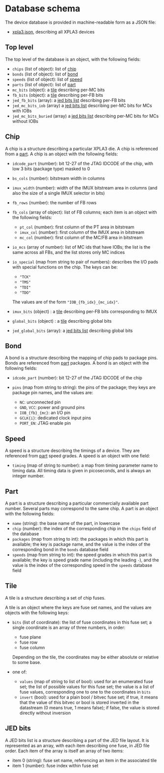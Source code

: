 # Database schema

The device database is provided in machine-readable form as a JSON file:

- [xpla3.json](https://raw.githubusercontent.com/prjunnamed/prjcombine/main/databases/xpla3.json), describing all XPLA3 devices


## Top level

The top level of the database is an object, with the following fields:

- `chips` (list of object): list of [chip](#chip)
- `bonds` (list of object): list of [bond](#bond)
- `speeds` (list of object): list of [speed](#speed)
- `parts` (list of object): list of [part](#part)
- `mc_bits` (object): a [tile](#tile) describing per-MC bits
- `fb_bits` (object): a [tile](#tile) describing per-FB bits
- `jed_fb_bits` (array): a [jed bits list](#jed-bits) describing per-FB bits
- `jed_mc_bits_iob` (array) a [jed bits list](#jed-bits) describing per-MC bits for MCs with IOBs
- `jed_mc_bits_buried` (array) a [jed bits list](#jed-bits) describing per-MC bits for MCs without IOBs


## Chip

A chip is a structure describing a particular XPLA3 die.  A chip is referenced
from a [part](#part).  A chip is an object with the following fields:

- `idcode_part` (number): bit 12-27 of the JTAG IDCODE of the chip, with low 3 bits (package type) masked to 0
- `bs_cols` (number): bitstream width in columns
- `imux_width` (number): width of the IMUX bitstream area in columns (and also the size of a single IMUX selector in bits)
- `fb_rows` (number): the number of FB rows
- `fb_cols` (array of object): list of FB columns; each item is an object with the following fields:

  - `pt_col` (number): first column of the PT area in bitstream
  - `imux_col` (number): first column of the IMUX area in bitstream
  - `mc_col` (number): first column of the MC/FB area in bitstream

- `io_mcs` (array of number): list of MC ids that have IOBs; the list is the same across all FBs, and the list stores only MC indices
- `io_special` (map from string to pair of numbers): describes the I/O pads with special functions on the chip.
  The keys can be:

  - `"TCK"`
  - `"TMS"`
  - `"TDI"`
  - `"TDO"`

  The values are of the form `"IOB_{fb_idx}_{mc_idx}"`.

- `imux_bits` (object) : a [tile](#tile) describing per-FB bits corresponding to IMUX
- `global_bits` (object) : a [tile](#tile) describing global bits
- `jed_global_bits` (array): a [jed bits list](#jed-bits) describing global bits


## Bond

A bond is a structure describing the mapping of chip pads to package pins.
Bonds are referenced from [part](#part) packages.  A bond is an object
with the following fields:

- `idcode_part` (number): bit 12-27 of the JTAG IDCODE of the chip
- `pins` (map from string to string): the pins of the package; they keys are package pin names, and the values are:

  - `NC`: unconnected pin
  - `GND`, `VCC`: power and ground pins
  - `IOB_{fb}_{mc}`: an I/O pin
  - `GCLK{i}`: dedicated clock input pins
  - `PORT_EN`: JTAG enable pin


## Speed

A speed is a structure describing the timings of a device.  They are referenced from
[part](#part) speed grades.  A speed is an object with one field:

- `timing` (map of string to number): a map from timing parameter name to timing data.
  All timing data is given in picoseconds, and is always an integer number.


## Part

A part is a structure describing a particular commercially available part number.
Several parts may correspond to the same chip.  A part is an object with the following fields:

- `name` (string): the base name of the part, in lowercase
- `chip` (number): the index of the corresponding chip in the `chips` field
  of the database
- `packages` (map from string to int): the packages in which this part is available;
  the key is package name, and the value is the index of the corresponding bond in the `bonds` database field
- `speeds` (map from string to int): the speed grades in which this part is available;
  the key is speed grade name (including the leading `-`), and the value is the index of the corresponding speed in the `speeds` database field



## Tile

A tile is a structure describing a set of chip fuses.

A tile is an object where the keys are fuse set names, and the values are objects
with the following keys:

- `bits` (list of coordinate): the list of fuse coordinates in this fuse set; a single coordinate is an array of three numbers, in order:

  - fuse plane
  - fuse row
  - fuse column

  Depending on the tile, the coordinates may be either absolute or relative to some base.

- one of:

  - `values` (map of string to list of bool): used for an enumerated fuse set;
    the list of possible values for this fuse set; the value is a list of fuse values, corresponding one
    to one to the coordinates in `bits`
  - `invert` (bool): used for a plain bool / bitvec fuse set; if true, it means
    that the value of this bitvec or bool is stored inverted in the datastream
    (0 means true, 1 means false); if false, the value is stored directly without
    inversion


## JED bits

A JED bits list is a structure describing a part of the JED file layout.
It is represented as an array, with each item describing one fuse, in JED file order.
Each item of the array is itself an array of two items:

- item 0 (string): fuse set name, referencing an item in the associated tile
- item 1 (number): fuse index within fuse set

